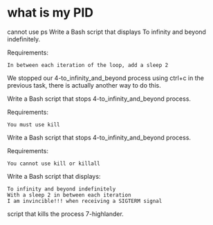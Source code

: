 # what is my PID
cannot use ps
Write a Bash script that displays To infinity and beyond indefinitely.

Requirements:

    In between each iteration of the loop, add a sleep 2
We stopped our 4-to_infinity_and_beyond process using ctrl+c in the previous task, there is actually another way to do this.

Write a Bash script that stops 4-to_infinity_and_beyond process.

Requirements:

    You must use kill
Write a Bash script that stops 4-to_infinity_and_beyond process.

Requirements:

    You cannot use kill or killall
Write a Bash script that displays:

    To infinity and beyond indefinitely
    With a sleep 2 in between each iteration
    I am invincible!!! when receiving a SIGTERM signal

 script that kills the process 7-highlander.
